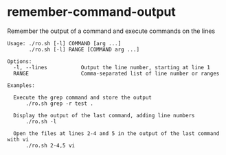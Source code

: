 # remember-command-output
Remember the output of a command and execute commands on the lines

```
Usage: ./ro.sh [-l] COMMAND [arg ...]
       ./ro.sh [-l] RANGE [COMMAND arg ...]

Options:
  -l, --lines           Output the line number, starting at line 1
  RANGE                 Comma-separated list of line number or ranges

Examples:

  Execute the grep command and store the output
      ./ro.sh grep -r test .

  Display the output of the last command, adding line numbers
      ./ro.sh -l

  Open the files at lines 2-4 and 5 in the output of the last command with vi
      ./ro.sh 2-4,5 vi
```

